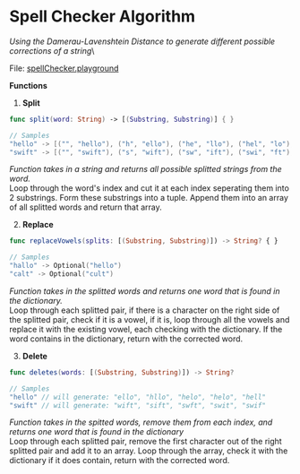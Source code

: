 # Spell Checker Algorithm
*Using the Damerau-Lavenshtein Distance to generate different possible corrections of a string*\

File: [spellChecker.playground](https://github.com/RinniSwift/tech-interviews/blob/master/SpellChecker/SpellChecker.playground/Contents.swift)


**Functions**


1. **Split**

```swift
func split(word: String) -> [(Substring, Substring)] { }
```

```swift
// Samples
"hello" -> [("", "hello"), ("h", "ello"), ("he", "llo"), ("hel", "lo"), ("hell", "o")]
"swift" -> [("", "swift"), ("s", "wift"), ("sw", "ift"), ("swi", "ft"), ("swif", "t")]
```

*Function takes in a string and returns all possible splitted strings from the word.*\
Loop through the word's index and cut it at each index seperating them into 2 substrings. Form these substrings into a tuple. Append them into an array of all splitted words and return that array.


2. **Replace**

```swift
func replaceVowels(splits: [(Substring, Substring)]) -> String? { }
```

```swift
// Samples
"hallo" -> Optional("hello")
"calt" -> Optional("cult")
```

*Function takes in the splitted words and returns one word that is found in the dictionary.*\
Loop through each splitted pair, if there is a character on the right side of the splitted pair, check if it is a vowel, if it is, loop through all the vowels and replace it with the existing vowel, each checking with the dictionary. If the word contains in the dictionary, return with the corrected word.



3. **Delete**

```swift
func deletes(words: [(Substring, Substring)]) -> String?
```

```swift
// Samples
"hello" // will generate: "ello", "hllo", "helo", "helo", "hell"
"swift" // will generate: "wift", "sift", "swft", "swit", "swif"
```

*Function takes in the spitted words, remove them from each index, and returns one word that is found in the dictionary*\
Loop through each splitted pair, remove the first character out of the right splitted pair and add it to an array. Loop through the array, check it with the dictionary if it does contain, return with the corrected word.
